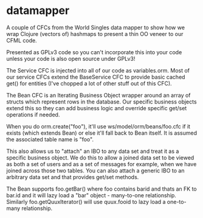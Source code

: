 datamapper
==========

A couple of CFCs from the World Singles data mapper to show how we wrap Clojure (vectors of) hashmaps to present a thin OO veneer to our CFML code.

Presented as GPLv3 code so you can't incorporate this into your code unless your code is also open source under GPLv3!

The Service CFC is injected into all of our code as variables.orm. Most of our service CFCs extend the BaseService CFC to provide basic cached get() for entities (I've chopped a lot of other stuff out of this CFC).

The Bean CFC is an Iterating Business Object wrapper around an array of structs which represent rows in the database. Our specific business objects extend this so they can add business logic and override specific get/set operations if needed.

When you do orm.create("foo"), it'll use ws/model/orm/beans/foo.cfc if it exists (which extends Bean) or else it'll fall back to Bean itself. It is assumed the associated table name is "foo".

This also allows us to "attach" an IBO to any data set and treat it as a specific business object. We do this to allow a joined data set to be viewed as both a set of users and as a set of messages for example, when we have joined across those two tables. You can also attach a generic IBO to an arbitrary data set and that provides get/set methods.

The Bean supports foo.getBar() where foo contains barid and thats an FK to bar.id and it will lazy load a "bar" object - many-to-one relationship. Similarly foo.getQuuxIterator() will use quux.fooid to lazy load a one-to-many relationship.
